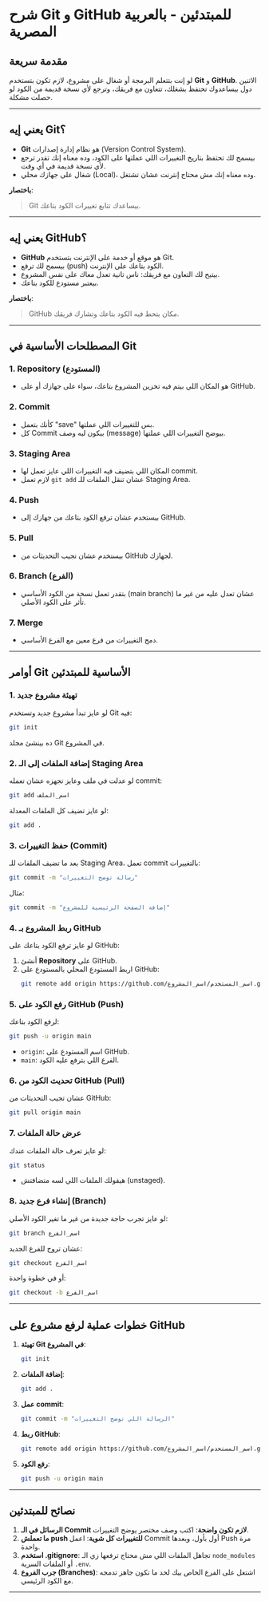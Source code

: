 # شرح Git و GitHub للمبتدئين - بالعربية المصرية

## مقدمة سريعة
لو إنت بتتعلم البرمجة أو شغال على مشروع، لازم تكون بتستخدم **Git** و **GitHub**.
الاتنين دول بيساعدوك تحتفظ بشغلك، تتعاون مع فريقك، وترجع لأي نسخة قديمة من الكود لو حصلت مشكلة.

---

## يعني إيه Git؟
- **Git** هو نظام إدارة إصدارات (Version Control System).
- بيسمح لك تحتفظ بتاريخ التغييرات اللي عملتها على الكود، وده معناه إنك تقدر ترجع لأي نسخة قديمة في أي وقت.
- شغال على جهازك محلي (Local)، وده معناه إنك مش محتاج إنترنت عشان تشتغل.

**باختصار**:
> Git بيساعدك تتابع تغييرات الكود بتاعك.

---

## يعني إيه GitHub؟
- **GitHub** هو موقع أو خدمة على الإنترنت بتستخدم Git.
- بيسمح لك ترفع (push) الكود بتاعك على الإنترنت.
- بيتيح لك التعاون مع فريقك: ناس تانية تعدل معاك على نفس المشروع.
- بيعتبر مستودع للكود بتاعك.

**باختصار**:
> GitHub مكان بتحط فيه الكود بتاعك وتشارك فريقك.

---

## المصطلحات الأساسية في Git

### 1. Repository (المستودع)
- هو المكان اللي بيتم فيه تخزين المشروع بتاعك، سواء على جهازك أو على GitHub.

### 2. Commit
- كأنك بتعمل "save" بس للتغييرات اللي عملتها.
- كل Commit بيكون ليه وصف (message) بيوضح التغييرات اللي عملتها.

### 3. Staging Area
- المكان اللي بتضيف فيه التغييرات اللي عايز تعمل لها commit.
- لازم تعمل `git add` عشان تنقل الملفات للـ Staging Area.

### 4. Push
- بيستخدم عشان ترفع الكود بتاعك من جهازك إلى GitHub.

### 5. Pull
- بيستخدم عشان تجيب التحديثات من GitHub لجهازك.

### 6. Branch (الفرع)
- بتقدر تعمل نسخة من الكود الأساسي (main branch) عشان تعدل عليه من غير ما تأثر على الكود الأصلي.

### 7. Merge
- دمج التغييرات من فرع معين مع الفرع الأساسي.

---

## أوامر Git الأساسية للمبتدئين

### 1. تهيئة مشروع جديد
لو عايز تبدأ مشروع جديد وتستخدم Git فيه:
```bash
git init
```
ده بينشئ مجلد Git في المشروع.

### 2. إضافة الملفات إلى الـ Staging Area
لو عدلت في ملف وعايز تجهزه عشان تعمله commit:
```bash
git add اسم_الملف
```
لو عايز تضيف كل الملفات المعدلة:
```bash
git add .
```

### 3. حفظ التغييرات (Commit)
بعد ما تضيف الملفات للـ Staging Area، تعمل commit بالتغييرات:
```bash
git commit -m "رسالة توضح التغييرات"
```
مثال:
```bash
git commit -m "إضافة الصفحة الرئيسية للمشروع"
```

### 4. ربط المشروع بـ GitHub
لو عايز ترفع الكود بتاعك على GitHub:
1. أنشئ **Repository** على GitHub.
2. اربط المستودع المحلي بالمستودع على GitHub:
   ```bash
   git remote add origin https://github.com/اسم_المستخدم/اسم_المشروع.git
   ```

### 5. رفع الكود على GitHub (Push)
لرفع الكود بتاعك:
```bash
git push -u origin main
```
- `origin`: اسم المستودع على GitHub.
- `main`: الفرع اللي بترفع عليه الكود.

### 6. تحديث الكود من GitHub (Pull)
عشان تجيب التحديثات من GitHub:
```bash
git pull origin main
```

### 7. عرض حالة الملفات
لو عايز تعرف حالة الملفات عندك:
```bash
git status
```
- هيقولك الملفات اللي لسه متضافتش (unstaged).

### 8. إنشاء فرع جديد (Branch)
لو عايز تجرب حاجة جديدة من غير ما تغير الكود الأصلي:
```bash
git branch اسم_الفرع
```
عشان تروح للفرع الجديد:
```bash
git checkout اسم_الفرع
```
أو في خطوة واحدة:
```bash
git checkout -b اسم_الفرع
```

---

## خطوات عملية لرفع مشروع على GitHub
1. **تهيئة Git في المشروع**:
   ```bash
   git init
   ```
2. **إضافة الملفات**:
   ```bash
   git add .
   ```
3. **عمل commit**:
   ```bash
   git commit -m "الرسالة اللي توضح التغييرات"
   ```
4. **ربط GitHub**:
   ```bash
   git remote add origin https://github.com/اسم_المستخدم/اسم_المشروع.git
   ```
5. **رفع الكود**:
   ```bash
   git push -u origin main
   ```

---

## نصائح للمبتدئين
1. **الرسائل في الـ Commit لازم تكون واضحة**: اكتب وصف مختصر يوضح التغييرات.
2. **ما تعملش push للتغييرات كل شوية**: اعمل Commit أول بأول، وبعدها Push مرة واحدة.
3. **استخدم .gitignore**: تجاهل الملفات اللي مش محتاج ترفعها زي الـ `node_modules` أو الملفات السرية `.env`.
4. **جرب الفروع (Branches)**: اشتغل على الفرع الخاص بيك لحد ما تكون جاهز تدمجه مع الكود الرئيسي.

---

